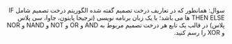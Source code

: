 
<div dir="rtl">
سوال: همانطور که در تعاریف درخت تصمیم گفته شده الگوریتم درخت تصمیم شامل IF THEN ELSE ها می باشد؛ با یک زبان برنامه نویسی (ترجیحا پایتون، جاوا، سی پلاس پلاس) در قالب یک تابع هر درخت تصمیم مربوط به AND و OR و NOT و NAND و NOR و XOR را رسم کنید.  
<div/>
